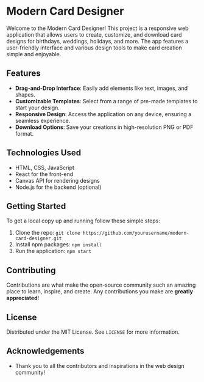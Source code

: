 # Modern Card Designer

Welcome to the Modern Card Designer! This project is a responsive web application that allows users to create, customize, and download card designs for birthdays, weddings, holidays, and more. The app features a user-friendly interface and various design tools to make card creation simple and enjoyable.

## Features
- **Drag-and-Drop Interface**: Easily add elements like text, images, and shapes.
- **Customizable Templates**: Select from a range of pre-made templates to start your design.
- **Responsive Design**: Access the application on any device, ensuring a seamless experience.
- **Download Options**: Save your creations in high-resolution PNG or PDF format.

## Technologies Used
- HTML, CSS, JavaScript
- React for the front-end
- Canvas API for rendering designs
- Node.js for the backend (optional)

## Getting Started
To get a local copy up and running follow these simple steps:
1. Clone the repo: `git clone https://github.com/yourusername/modern-card-designer.git`
2. Install npm packages: `npm install`
3. Run the application: `npm start`

## Contributing
Contributions are what make the open-source community such an amazing place to learn, inspire, and create. Any contributions you make are **greatly appreciated**!

## License
Distributed under the MIT License. See `LICENSE` for more information.

## Acknowledgements
- Thank you to all the contributors and inspirations in the web design community!